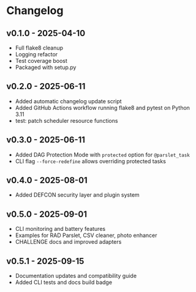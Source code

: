 # Changelog

## v0.1.0 - 2025-04-10

- Full flake8 cleanup
- Logging refactor
- Test coverage boost
- Packaged with setup.py

## v0.2.0 - 2025-06-11
- Added automatic changelog update script
- Added GitHub Actions workflow running flake8 and pytest on Python 3.11
- test: patch scheduler resource functions

## v0.3.0 - 2025-06-11
- Added DAG Protection Mode with `protected` option for `@parslet_task`
- CLI flag `--force-redefine` allows overriding protected tasks

## v0.4.0 - 2025-08-01
- Added DEFCON security layer and plugin system

## v0.5.0 - 2025-09-01
- CLI monitoring and battery features
- Examples for RAD Parslet, CSV cleaner, photo enhancer
- CHALLENGE docs and improved adapters

## v0.5.1 - 2025-09-15
- Documentation updates and compatibility guide
- Added CLI tests and docs build badge
